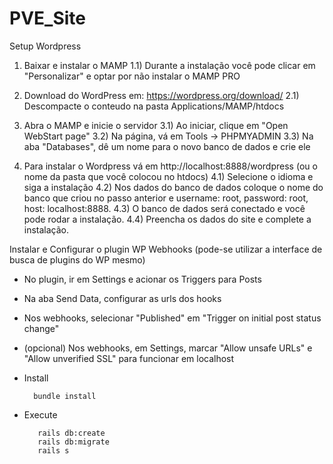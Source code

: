 # PVE_Site

Setup Wordpress

1) Baixar e instalar o MAMP
1.1) Durante a instalação você pode clicar em "Personalizar" e optar por não instalar o MAMP PRO

2) Download do WordPress em: https://wordpress.org/download/
2.1) Descompacte o conteudo na pasta Applications/MAMP/htdocs

3) Abra o MAMP e inicie o servidor
3.1) Ao iniciar, clique em "Open WebStart page"
3.2) Na página, vá em Tools -> PHPMYADMIN
3.3) Na aba "Databases", dê um nome para o novo banco de dados e crie ele

4) Para instalar o Wordpress vá em http://localhost:8888/wordpress (ou o nome da pasta que você colocou no htdocs)
4.1) Selecione o idioma e siga a instalação
4.2) Nos dados do banco de dados coloque o nome do banco que criou no passo anterior e username: root, password: root, host: localhost:8888.
4.3) O banco de dados será conectado e você pode rodar a instalação. 
4.4) Preencha os dados do site e complete a instalação.

Instalar e Configurar o plugin WP Webhooks (pode-se utilizar a interface de busca de plugins do WP mesmo)
- No plugin, ir em Settings e acionar os Triggers para Posts
- Na aba Send Data, configurar as urls dos hooks
- Nos webhooks, selecionar "Published" em "Trigger on initial post status change"
- (opcional) Nos webhooks, em Settings, marcar "Allow unsafe URLs" e "Allow unverified SSL" para funcionar em localhost


- Install

        bundle install
        
- Execute

         rails db:create
         rails db:migrate
         rails s

